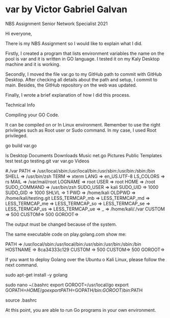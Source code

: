 # var by Victor Gabriel Galvan
NBS Assignment Senior Network Specialist 2021


Hi everyone,

There is my NBS Assignment so I would like to explain what I did.

Firstly, I created a program that lists environment variables the name on the pool is var and it is written in GO language. 
I tested it on my Kaly Desktop machine and it is working. 

Secondly, I moved the file var.go to my GitHub path to commit with GitHub Desktop. After checking all details about the path and setup, I commit to main. Besides, the GitHub repository on the web was updated. 

Finally, I wrote a brief explanation of how I did this process.

Technical Info

Compiling your GO Code.

It can be compiled on 
or 
In Linux environment. Remember to use the right privileges such as Root user or Sudo command.
In my case, I used Root privileged.

go build  var.go   

ls
Desktop  Documents  Downloads  Music  net.go  Pictures  Public  Templates  test  test.go  testing.git  var  var.go  Videos

#./var
PATH => /usr/local/sbin:/usr/local/bin:/usr/sbin:/usr/bin:/sbin:/bin
SHELL => /usr/bin/zsh
TERM => xterm
LANG => en_US.UTF-8
LS_COLORS => rs
MAIL => /var/mail/root
LOGNAME => root
USER => root
HOME => /root
SUDO_COMMAND => /usr/bin/zsh
SUDO_USER => kali
SUDO_UID => 1000
SUDO_GID => 1000
SHLVL => 1
PWD => /home/kali
OLDPWD => /home/kali/testing.git
LESS_TERMCAP_mb =>
LESS_TERMCAP_md =>
LESS_TERMCAP_me =>
LESS_TERMCAP_so =>
LESS_TERMCAP_se =>
LESS_TERMCAP_us =>
LESS_TERMCAP_ue =>
_ => /home/kali/./var
CUSTOM => 500
CUSTOM=> 500
GOROOT=>

The output must be changed because of the system. 

The same executable code on play.golang.com show me:

PATH => /usr/local/sbin:/usr/local/bin:/usr/sbin:/usr/bin:/sbin:/bin
HOSTNAME => 8ca34333c129
CUSTOM => 500
CUSTOM=> 500
GOROOT=> 

If you want to deploy Golang over the Ubuntu o Kali Linux, please follow the next command. 

sudo apt-get install -y golang

sudo nano ~/.bashrc
export GOROOT=/usr/local/go
export GOPATH=$HOME/go
export PATH=$GOPATH/bin:$GOROOT/bin:$PATH

source .bashrc

At this point, you are able to run Go programs in your own environment.

 

 



  
 



